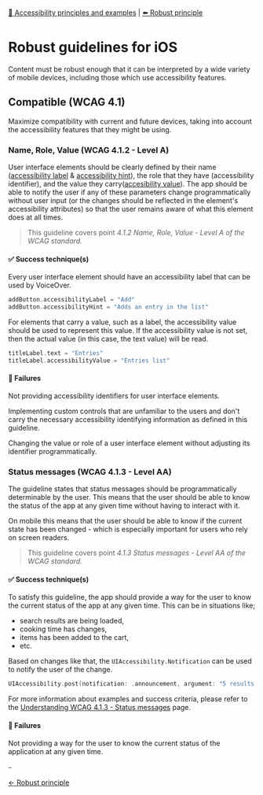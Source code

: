  [🔼 Accessibility principles and examples](../../principles/accessibility_principles_and_examples.md  "Accessibility principles and examples") | [⬅️  Robust principle](../../principles/robust_principle.md "Robust principle")

# Robust guidelines for iOS

Content must be robust enough that it can be interpreted by a wide variety of mobile devices, including those which use accessibility features.

## Compatible (WCAG 4.1)

Maximize compatibility with current and future devices, taking into account the accessibility features that they might be using.

### Name, Role, Value (WCAG 4.1.2 - Level A)

User interface elements should be clearly defined by their name ([accessibility label](https://developer.apple.com/documentation/objectivec/nsobject/1615181-accessibilitylabel) & [accessibility hint](https://developer.apple.com/documentation/objectivec/nsobject/1615093-accessibilityhint)), the role that they have (accessibility identifier), and the value they carry([accesibility value](https://developer.apple.com/documentation/objectivec/nsobject/1615117-accessibilityvalue)). The app should be able to notify the user if any of these parameters change programmatically without user input (or the changes should be reflected in the element's accessibility attributes) so that the user remains aware of what this element does at all times.

> This guideline covers point *4.1.2 Name, Role, Value - Level A of the WCAG standard.*

#### ✅ Success technique(s)

Every user interface element should have an accessibility label that can be used by VoiceOver.

```swift
addButton.accessibilityLabel = "Add"
addButton.accessibilityHint = "Adds an entry in the list"
```

For elements that carry a value, such as a label, the accessibility value should be used to represent this value. If the accessibility value is not set, then the actual value (in this case, the text value) will be read.

```swift
titleLabel.text = "Entries"
titleLabel.accessibilityValue = "Entries list"
```

#### 🚫 Failures

Not providing accessibility identifiers for user interface elements.

Implementing custom controls that are unfamiliar to the users and don't carry the necessary accessibility identifying information as defined in this guideline.

Changing the value or role of a user interface element without adjusting its identifier programmatically.

### Status messages (WCAG 4.1.3 - Level AA)

The guideline states that status messages should be programmatically determinable by the user. 
This means that the user should be able to know the status of the app at any given time without having to interact with it.

On mobile this means that the user should be able to know if the current state has been changed - which is especially important for users who rely on screen readers.

> This guideline covers point *4.1.3 Status messages - Level AA of the WCAG standard.*

#### ✅ Success technique(s)

To satisfy this guideline, the app should provide a way for the user to know the current status of the app at any given time. This can be in situations like;

- search results are being loaded,
- cooking time has changes,
- items has been added to the cart,
- etc.

Based on changes like that, the `UIAccessibility.Notification` can be used to notify the user of the change.

```swift
UIAccessibility.post(notification: .announcement, argument: "5 results found.")
```

For more information about examples and success criteria, please refer to the [Understanding WCAG 4.1.3 - Status messages](https://www.w3.org/WAI/WCAG21/Understanding/status-messages) page.

#### 🚫 Failures

Not providing a way for the user to know the current status of the application at any given time.

⎯

[← Robust principle](../../principles/robust_principle.md "Robust principle")
